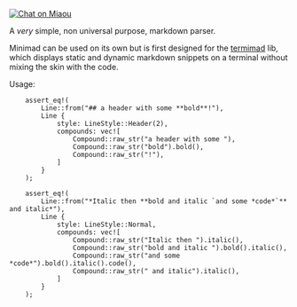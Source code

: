 
[![Chat on Miaou](https://miaou.dystroy.org/static/shields/room-fr.svg?v=1)](https://miaou.dystroy.org/3?Code_Croissants)

A *very* simple, non universal purpose, markdown parser.

Minimad can be used on its own but is first designed for the [termimad](https://github.com/Canop/termimad) lib, which displays static and dynamic markdown snippets on a terminal without mixing the skin with the code.

Usage:

        assert_eq!(
            Line::from("## a header with some **bold**!"),
            Line {
                style: LineStyle::Header(2),
                compounds: vec![
                    Compound::raw_str("a header with some "),
                    Compound::raw_str("bold").bold(),
                    Compound::raw_str("!"),
                ]
            }
        );

        assert_eq!(
            Line::from("*Italic then **bold and italic `and some *code*`** and italic*"),
            Line {
                style: LineStyle::Normal,
                compounds: vec![
                    Compound::raw_str("Italic then ").italic(),
                    Compound::raw_str("bold and italic ").bold().italic(),
                    Compound::raw_str("and some *code*").bold().italic().code(),
                    Compound::raw_str(" and italic").italic(),
                ]
            }
        );

